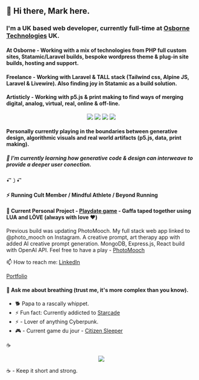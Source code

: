 
## 👋 Hi there, Mark here.
  
### I'm a UK based web developer, currently full-time at [Osborne Technologies](https://www.osbornetechnologies.co.uk/) UK. 

#### At Osborne - Working with a mix of technologies from PHP full custom sites, Statamic/Laravel builds, bespoke wordpress theme & plug-in site builds, hosting and support.
#### Freelance - Working with Laravel & TALL stack (Tailwind css, Alpine JS, Laravel & Livewire). Also finding joy in Statamic as a build solution.
#### Artisticly - Working with p5.js & print making to find ways of merging digital, analog, virtual, real, online & off-line.

<p align="center">
<img src="https://laravel.com/img/logomark.min.svg"><span>  </span><img src="https://icon.icepanel.io/Technology/svg/p5-JS.svg"><span>  </span><img src="https://laravel.com/img/logomark.min.svg"><span>  </span><img src="https://laravel.com/img/logomark.min.svg"><span>  </span>
</p>

#### Personally currently playing in the boundaries between generative design, algorithmic visuals and real world artifacts (p5.js, data, print making).

##### 🌱 I’m currently learning how generative code & design can interweave to provide a deeper user conection.
•͡˘㇁•͡˘

#### ⚡ Running Cult Member / Mindful Athlete / Beyond Running 
#### 🔭 Current Personal Project - [Playdate game](https://play.date/) - Gaffa taped together using LUA and LÖVE (always with love ❤️)

Previous build was updating PhotoMooch. My full stack web app linked to @photo_mooch on Instagram. A creative prompt, art therapy app with added AI creative prompt generation. MongoDB, Express.js, React build with OpenAI API. 
Feel free to have a play - <a href="https://photomooch.onrender.com/">PhotoMooch</a>

📫 How to reach me: [LinkedIn](https://www.linkedin.com/in/mark-ivkovic-68822474/)

[Portfolio](https://m-ivkovic-dev-portfolio.onrender.com/)

#### 💬 Ask me about breathing (trust me, it's more complex than you know).
- 🐕 Papa to a rascally whippet. </br>
- ⚡ Fun fact: Currently addicted to [Starcade](https://www.youtube.com/@starcade6611)
- ⚡ - Lover of anything Cyberpunk.</br>
- 🎮 - Current game du jour - [Citizen Sleeper](https://store.steampowered.com/app/1578650/Citizen_Sleeper/)

☕️
<p align="center">
  <img src="https://images.unsplash.com/photo-1655933146525-ef75619c20f8?q=80&w=2140&auto=format&fit=crop&ixlib=rb-4.0.3&ixid=M3wxMjA3fDB8MHxwaG90by1wYWdlfHx8fGVufDB8fHx8fA%3D%3D">
</p>

☕️ - Keep it short and strong.</br>


<!--
**whippet-code/whippet-code** is a ✨ _special_ ✨ repository because its `README.md` (this file) appears on your GitHub profile.

Here are some ideas to get you started:

- 🔭 I’m currently working on ...
- 🌱 I’m currently learning ...
- 👯 I’m looking to collaborate on ...
- 🤔 I’m looking for help with ...
- 💬 Ask me about ...
- 📫 How to reach me: ...
- 😄 Pronouns: ...
- ⚡ Fun fact: ...
-->

